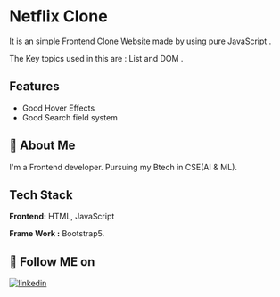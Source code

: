 
# Netflix Clone

It is an simple Frontend Clone Website made by using pure JavaScript .

The Key topics used in this are : List and DOM .





## Features

- Good Hover Effects
- Good Search field system


## 🚀 About Me
I'm a Frontend developer. Pursuing my Btech in CSE(AI & ML).




## Tech Stack

**Frontend:** HTML, JavaScript

**Frame Work :** Bootstrap5.





## 🔗 Follow ME on 


[![linkedin](https://img.shields.io/badge/linkedin-0A66C2?style=for-the-badge&logo=linkedin&logoColor=white)](https://www.linkedin.com/in/psandeep2005/)
